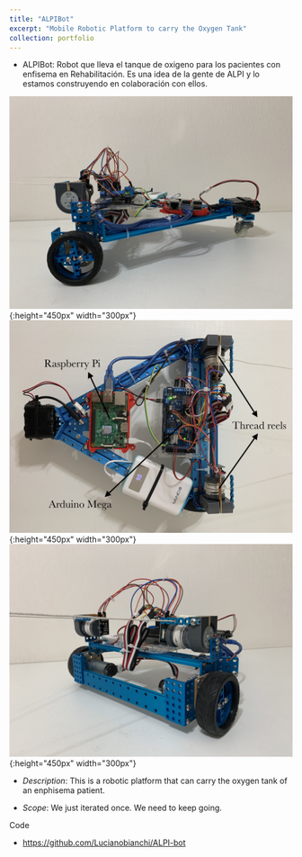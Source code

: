 ```yaml
---
title: "ALPIBot"
excerpt: "Mobile Robotic Platform to carry the Oxygen Tank"
collection: portfolio
---
```


* ALPIBot: Robot que lleva el tanque de oxigeno para los pacientes con enfisema en Rehabilitación. Es una idea de la gente de ALPI y lo estamos construyendo en colaboración con ellos.


![ALPI Bot](/images/alpibot1.jpg){:height="450px" width="300px"}![ALPI Bot](/images/alpibot2.jpg){:height="450px" width="300px"} ![ALPI Bot](/images/alpibot3.jpg){:height="450px" width="300px"}


* *Description*: This is a robotic platform that can carry the oxygen tank of an enphisema patient.

* *Scope*: We just iterated once.  We need to keep going.

Code 
* <https://github.com/Lucianobianchi/ALPI-bot>

